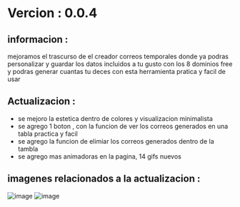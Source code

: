 # Vercion : 0.0.4

## informacion :
mejoramos el trascurso de el creador correos temporales donde ya podras personalizar y guardar los datos incluidos a tu gusto con los 8 dominios free y podras generar cuantas tu deces con esta herramienta pratica y facil de usar

## Actualizacion :
- se mejoro la estetica dentro de colores y visualizacion minimalista
- se agrego 1 boton , con la funcion de ver los correos generados en una tabla practica y facil 
- se agrego la funcion de elimiar los correos generados dentro de la tambla
- se agrego mas animadoras en la pagina, 14 gifs nuevos 

## imagenes relacionados a la actualizacion :
![image](https://github.com/AvastrOficial/ToolApiKeys/assets/91764815/061717ff-09d0-4f51-bb87-fa3d285a6636)
![image](https://github.com/AvastrOficial/ToolApiKeys/assets/91764815/a1f74aa3-3cd3-4566-9cc2-2821f8ea9ce8)
